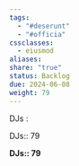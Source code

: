 ```yaml
---
tags:
  - "#deserunt"
  - "#officia"
cssclasses:
  - eiusmod
aliases: 
share: "true"
status: Backlog
due: 2024-06-08
weight: 79
---
```

DJs : <p><span><p>DJs:: 79</p></span></p>

<b><span><p>DJs:: 79</p></span></b>


